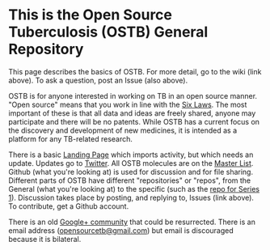 # This is the Open Source Tuberculosis (OSTB) General Repository
This page describes the basics of OSTB. For more detail, go to the wiki (link above). To ask a question, post an Issue (also above).

OSTB is for anyone interested in working on TB in an open source manner. "Open source" means that you work in line with the [Six Laws](https://pubs.acs.org/doi/full/10.1021/acscentsci.6b00086). The most important of these is that all data and ideas are freely shared, anyone may participate and there will be no patents. While OSTB has a current focus on the discovery and development of new medicines, it is intended as a platform for any TB-related research.

There is a basic [Landing Page](http://opensourcetb.org/) which imports activity, but which needs an update. Updates go to [Twitter](https://twitter.com/OpenSourceTB). All OSTB molecules are on the [Master List](http://tinyurl.com/OSTBCompounds). Github (what you're looking at) is used for discussion and for file sharing. Different parts of OSTB have different "repositories" or "repos", from the General (what you're looking at) to the specific (such as the [repo for Series 1](https://github.com/OpenSourceTB/OSTB_Series_1)). Discussion takes place by posting, and replying to, Issues (link above). To contribute, get a Github account.

There is an old [Google+ community](https://plus.google.com/u/0/communities/101893553189762547680) that could be resurrected. There is an email address (opensourcetb@gmail.com) but email is discouraged because it is bilateral.

